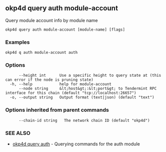 ## okp4d query auth module-account

Query module account info by module name

```
okp4d query auth module-account [module-name] [flags]
```

### Examples

```
okp4d q auth module-account auth
```

### Options

```
      --height int      Use a specific height to query state at (this can error if the node is pruning state)
  -h, --help            help for module-account
      --node string     &lt;host&gt;:&lt;port&gt; to Tendermint RPC interface for this chain (default "tcp://localhost:26657")
  -o, --output string   Output format (text|json) (default "text")
```

### Options inherited from parent commands

```
      --chain-id string   The network chain ID (default "okp4d")
```

### SEE ALSO

* [okp4d query auth](okp4d_query_auth.md)	 - Querying commands for the auth module

